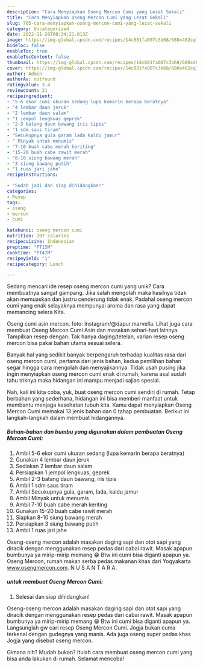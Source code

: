 ```yaml
---
description: "Cara Menyiapkan Oseng Mercon Cumi yang Lezat Sekali"
title: "Cara Menyiapkan Oseng Mercon Cumi yang Lezat Sekali"
slug: 705-cara-menyiapkan-oseng-mercon-cumi-yang-lezat-sekali
category: Uncategorized
date: 2022-11-28T08:34:21.013Z
image: https://img-global.cpcdn.com/recipes/14c881fa007c3b68/680x482cq70/oseng-mercon-cumi-foto-resep-utama.jpg
hideToc: false
enableToc: true
enableTocContent: false
thumbnail: https://img-global.cpcdn.com/recipes/14c881fa007c3b68/680x482cq70/oseng-mercon-cumi-foto-resep-utama.jpg
cover: https://img-global.cpcdn.com/recipes/14c881fa007c3b68/680x482cq70/oseng-mercon-cumi-foto-resep-utama.jpg
author: Admin
authorAv: notfound
ratingvalue: 3.4
reviewcount: 21
recipeingredient:
- "5-6 ekor cumi ukuran sedang lupa kemarin berapa beratnya"
- "4 lembar daun jeruk"
- "2 lembar daun salam"
- "1 jempol lengkuas geprek"
- "2-3 batang daun bawang iris tipis"
- "1 sdm saus tiram"
- "Secukupnya gula garam lada kaldu jamur"
- " Minyak untuk menumis"
- "7-10 buah cabe merah keriting"
- "15-20 buah cabe rawit merah"
- "8-10 siung bawang merah"
- "3 siung bawang putih"
- "1 ruas jari jahe"
recipeinstructions:

- "Sudah jadi dan siap dihidangkan!"
categories:
- Resep
tags:
- oseng
- mercon
- cumi

katakunci: oseng mercon cumi 
nutrition: 197 calories
recipecuisine: Indonesian
preptime: "PT15M"
cooktime: "PT47M"
recipeyield: "1"
recipecategory: Lunch

---
```





Sedang mencari ide resep oseng mercon cumi yang unik? Cara membuatnya sangat gampang. Jika salah mengolah maka hasilnya tidak akan memuaskan dan justru cenderung tidak enak. Padahal oseng mercon cumi yang enak selayaknya mempunyai aroma dan rasa yang dapat memancing selera Kita.





Oseng cumi asin mercon. foto: Instagram/@dapur.marvella. Lihat juga cara membuat Oseng Mercon Cumi Asin dan masakan sehari-hari lainnya. Tampilkan resep dengan: Tak hanya daging/tetelan, varian resep oseng mercon bisa pakai bahan utama sesuai selera.

Banyak hal yang sedikit banyak berpengaruh terhadap kualitas rasa dari oseng mercon cumi, pertama dari jenis bahan, kedua pemilihan bahan segar hingga cara mengolah dan menyajikannya. Tidak usah pusing jika ingin menyiapkan oseng mercon cumi enak di rumah, karena asal sudah tahu triknya maka hidangan ini mampu menjadi sajian spesial.






Nah, kali ini kita coba, yuk, buat oseng mercon cumi sendiri di rumah. Tetap berbahan yang sederhana, hidangan ini bisa memberi manfaat untuk membantu menjaga kesehatan tubuh kita. Kamu dapat menyiapkan Oseng Mercon Cumi memakai 13 jenis bahan dan 0 tahap pembuatan. Berikut ini langkah-langkah dalam membuat hidangannya.

<!--inarticleads1-->

##### Bahan-bahan dan bumbu yang digunakan dalam pembuatan Oseng Mercon Cumi:

1. Ambil 5-6 ekor cumi ukuran sedang (lupa kemarin berapa beratnya)
1. Gunakan 4 lembar daun jeruk
1. Sediakan 2 lembar daun salam
1. Persiapkan 1 jempol lengkuas, geprek
1. Ambil 2-3 batang daun bawang, iris tipis
1. Ambil 1 sdm saus tiram
1. Ambil Secukupnya gula, garam, lada, kaldu jamur
1. Ambil  Minyak untuk menumis
1. Ambil 7-10 buah cabe merah keriting
1. Gunakan 15-20 buah cabe rawit merah
1. Siapkan 8-10 siung bawang merah
1. Persiapkan 3 siung bawang putih
1. Ambil 1 ruas jari jahe


Oseng-oseng mercon adalah masakan daging sapi dan otot sapi yang diracik dengan menggunakan resep pedas dari cabai rawit. Masak apapun bumbunya ya mirip-mirip memang 😁 Btw ini cumi bisa diganti apapun ya. Oseng Mercon, rumah makan serba pedas makanan khas dari Yogyakarta www.osengmercon.com. N U S A N T A R A. 

<!--inarticleads2-->

#####  untuk membuat Oseng Mercon Cumi:


1. Selesai dan siap dihidangkan!

Oseng-oseng mercon adalah masakan daging sapi dan otot sapi yang diracik dengan menggunakan resep pedas dari cabai rawit. Masak apapun bumbunya ya mirip-mirip memang 😁 Btw ini cumi bisa diganti apapun ya. Langsunglah gw cari resep Oseng Mercon Cumi. Jogja bukan cuma terkenal dengan gudegnya yang manis. Ada juga oseng super pedas khas Jogja yang disebut oseng mercon. 

Gimana nih? Mudah bukan? Itulah cara membuat oseng mercon cumi yang bisa anda lakukan di rumah. Selamat mencoba!

